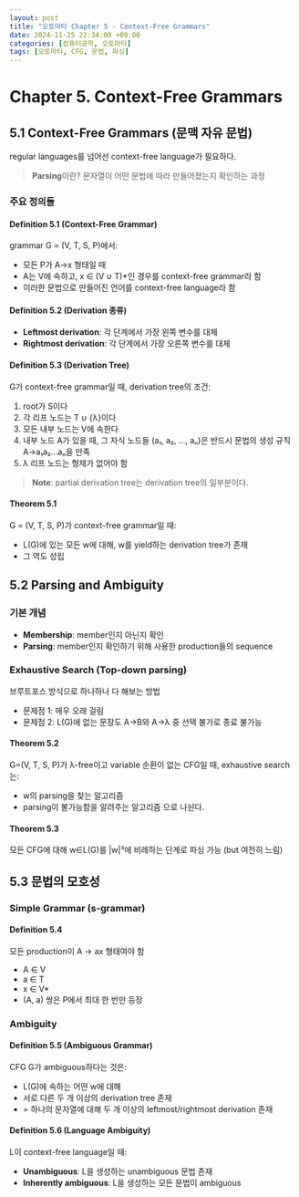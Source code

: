 ```yaml
---
layout: post
title: "오토마타 Chapter 5 - Context-Free Grammars"
date: 2024-11-25 22:34:00 +09:00
categories: [컴퓨터공학, 오토마타]
tags: [오토마타, CFG, 문법, 파싱]
---
```


# Chapter 5. Context-Free Grammars

## 5.1 Context-Free Grammars (문맥 자유 문법)

regular languages를 넘어선 context-free language가 필요하다.

> **Parsing**이란?
> 문자열이 어떤 문법에 따라 만들어졌는지 확인하는 과정

### 주요 정의들

#### Definition 5.1 (Context-Free Grammar)
grammar G = (V, T, S, P)에서:
- 모든 P가 A→x 형태일 때
- A는 V에 속하고, x ∈ (V ∪ T)*인 경우를 context-free grammar라 함
- 이러한 문법으로 만들어진 언어를 context-free language라 함

#### Definition 5.2 (Derivation 종류)
- **Leftmost derivation**: 각 단계에서 가장 왼쪽 변수를 대체
- **Rightmost derivation**: 각 단계에서 가장 오른쪽 변수를 대체

#### Definition 5.3 (Derivation Tree)
G가 context-free grammar일 때, derivation tree의 조건:

1. root가 S이다
2. 각 리프 노드는 T ∪ {λ}이다
3. 모든 내부 노드는 V에 속한다
4. 내부 노드 A가 있을 때, 그 자식 노드들 (a₁, a₂, ..., aₙ)은 반드시 문법의 생성 규칙 A→a₁a₂...aₙ을 만족
5. λ 리프 노드는 형제가 없어야 함

> **Note**: partial derivation tree는 derivation tree의 일부분이다.

#### Theorem 5.1
G = (V, T, S, P)가 context-free grammar일 때:
- L(G)에 있는 모든 w에 대해, w를 yield하는 derivation tree가 존재
- 그 역도 성립

## 5.2 Parsing and Ambiguity

### 기본 개념
- **Membership**: member인지 아닌지 확인
- **Parsing**: member인지 확인하기 위해 사용한 production들의 sequence

### Exhaustive Search (Top-down parsing)
브루트포스 방식으로 하나하나 다 해보는 방법
- 문제점 1: 매우 오래 걸림
- 문제점 2: L(G)에 없는 문장도 A→B와 A→λ 중 선택 불가로 종료 불가능

#### Theorem 5.2
G=(V, T, S, P)가 λ-free이고 variable 순환이 없는 CFG일 때, exhaustive search는:
- w의 parsing을 찾는 알고리즘
- parsing이 불가능함을 알려주는 알고리즘
으로 나뉜다.

#### Theorem 5.3
모든 CFG에 대해 w∈L(G)를 |w|³에 비례하는 단계로 파싱 가능 (but 여전히 느림)

## 5.3 문법의 모호성

### Simple Grammar (s-grammar)
#### Definition 5.4
모든 production이 A → ax 형태여야 함
- A ∈ V
- a ∈ T
- x ∈ V*
- (A, a) 쌍은 P에서 최대 한 번만 등장

### Ambiguity
#### Definition 5.5 (Ambiguous Grammar)
CFG G가 ambiguous하다는 것은:
- L(G)에 속하는 어떤 w에 대해
- 서로 다른 두 개 이상의 derivation tree 존재
- = 하나의 문자열에 대해 두 개 이상의 leftmost/rightmost derivation 존재

#### Definition 5.6 (Language Ambiguity)
L이 context-free language일 때:
- **Unambiguous**: L을 생성하는 unambiguous 문법 존재
- **Inherently ambiguous**: L을 생성하는 모든 문법이 ambiguous
